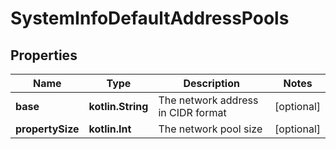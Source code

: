 
# SystemInfoDefaultAddressPools

## Properties
Name | Type | Description | Notes
------------ | ------------- | ------------- | -------------
**base** | **kotlin.String** | The network address in CIDR format |  [optional]
**propertySize** | **kotlin.Int** | The network pool size |  [optional]



